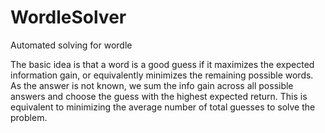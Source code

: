 # WordleSolver
Automated solving for wordle

The basic idea is that a word is a good guess if it maximizes the expected information gain, or equivalently minimizes the remaining possible words. As the answer is not known, we sum the info gain across all possible answers and choose the guess with the highest expected return. This is equivalent to minimizing the average number of total guesses to solve the problem. 
